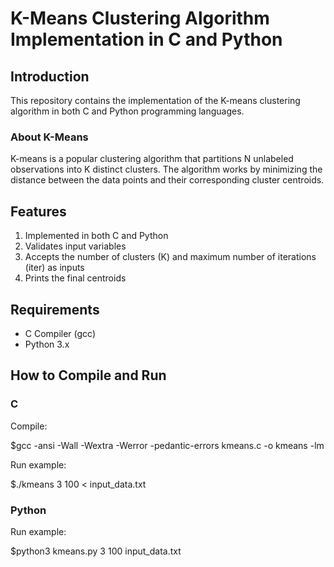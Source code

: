 # K-Means Clustering Algorithm Implementation in C and Python

## Introduction

This repository contains the implementation of the K-means clustering algorithm in both C and Python programming languages.

### About K-Means

K-means is a popular clustering algorithm that partitions N unlabeled observations into K distinct clusters. The algorithm works by minimizing the distance between the data points and their corresponding cluster centroids.

## Features

1. Implemented in both C and Python
2. Validates input variables
3. Accepts the number of clusters (K) and maximum number of iterations (iter) as inputs
4. Prints the final centroids

## Requirements

- C Compiler (gcc)
- Python 3.x

## How to Compile and Run

### C

Compile:

$gcc -ansi -Wall -Wextra -Werror -pedantic-errors kmeans.c -o kmeans -lm

Run example:

$./kmeans 3 100 < input_data.txt


### Python

Run example:

$python3 kmeans.py 3 100 input_data.txt




